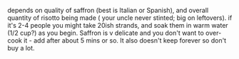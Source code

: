 depends on quality of saffron (best is Italian or Spanish), and overall quantity of risotto being made ( your uncle never stinted;  big on leftovers). if it's 2-4 people you might take 20ish strands, and soak them in warm water (1/2 cup?) as you begin. Saffron is v delicate and you don't want to over-cook it - add after about 5 mins or so.  It also doesn't keep forever so don't buy a lot.
